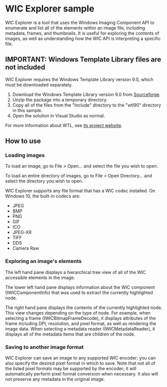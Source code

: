 WIC Explorer sample
===================

WIC Explorer is a tool that uses the Windows Imaging Component API to enumerate and list all of the elements within an image file, including metadata, frames, and thumbnails. It is useful for exploring the contents of images, as well as understanding how the WIC API is interpreting a specific file.

IMPORTANT: Windows Template Library files are not included
----------------------------------------------------------

WIC Explorer requires the Windows Template Library version 9.0, which must be downloaded separately.

1. Download the Windows Template Library version 9.0 from [Sourceforge](http://sourceforge.net/projects/wtl/files/WTL%209.0/WTL%209.0.4140%20Final/WTL90_4140_Final.zip/download).
2. Unzip the package into a temporary directory.
3. Copy all of the files from the "Include" directory to the "wtl90" directory in this sample.
4. Open the solution in Visual Studio as normal.

For more information about WTL, see [its project website](http://wtl.sourceforge.net/).

How to use
----------

### Loading images

To load an image, go to File > Open... and select the file you wish to open.

To load an entire directory of images, go to File > Open Directory... and select the directory you wish to open.

WIC Explorer supports any file format that has a WIC codec installed. On Windows 10, the built-in codecs are:

- JPEG
- BMP
- PNG
- GIF
- ICO
- JPEG-XR
- TIFF
- DDS
- Camera Raw

### Exploring an image's elements

The left hand pane displays a hierarchical tree view of all of the WIC accessible elements in the image.

The lower left hand pane displays information about the WIC component (IWICComponentInfo) that was used to extract the currently highlighted node.

The right hand pane displays the contents of the currently highlighted node. This view changes depending on the type of node. For example, when selecting a frame (IWICBitmapFrameDecode), it displays attributes of the frame including DPI, resolution, and pixel format, as well as rendering the image data. When selecting a metadata reader (IWICMetadataReader), it displays all of the metadata items that are children of the node.

### Saving to another image format

WIC Explorer can save an image to any supported WIC encoder; you can also specify the desired pixel format in which to save. Note that not all of the listed pixel formats may be supported by the encoder; it will automatically perform pixel format conversion when necessary. It also will not preserve any metadata in the original image.